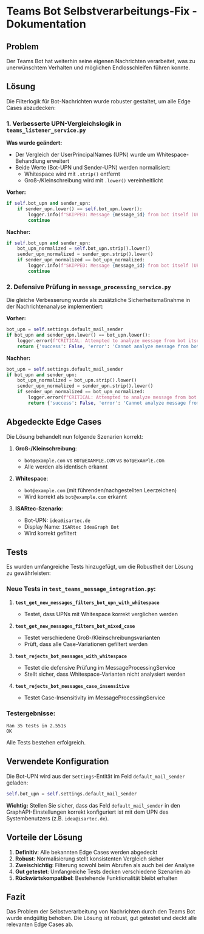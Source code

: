 # Teams Bot Selbstverarbeitungs-Fix - Dokumentation

## Problem
Der Teams Bot hat weiterhin seine eigenen Nachrichten verarbeitet, was zu unerwünschtem Verhalten und möglichen Endlosschleifen führen konnte.

## Lösung
Die Filterlogik für Bot-Nachrichten wurde robuster gestaltet, um alle Edge Cases abzudecken:

### 1. Verbesserte UPN-Vergleichslogik in `teams_listener_service.py`
**Was wurde geändert:**
- Der Vergleich der UserPrincipalNames (UPN) wurde um Whitespace-Behandlung erweitert
- Beide Werte (Bot-UPN und Sender-UPN) werden normalisiert:
  - Whitespace wird mit `.strip()` entfernt
  - Groß-/Kleinschreibung wird mit `.lower()` vereinheitlicht

**Vorher:**
```python
if self.bot_upn and sender_upn:
    if sender_upn.lower() == self.bot_upn.lower():
        logger.info(f"SKIPPED: Message {message_id} from bot itself (UPN: {sender_upn})")
        continue
```

**Nachher:**
```python
if self.bot_upn and sender_upn:
    bot_upn_normalized = self.bot_upn.strip().lower()
    sender_upn_normalized = sender_upn.strip().lower()
    if sender_upn_normalized == bot_upn_normalized:
        logger.info(f"SKIPPED: Message {message_id} from bot itself (UPN: {sender_upn})")
        continue
```

### 2. Defensive Prüfung in `message_processing_service.py`
Die gleiche Verbesserung wurde als zusätzliche Sicherheitsmaßnahme in der Nachrichtenanalyse implementiert:

**Vorher:**
```python
bot_upn = self.settings.default_mail_sender
if bot_upn and sender_upn.lower() == bot_upn.lower():
    logger.error(f"CRITICAL: Attempted to analyze message from bot itself!")
    return {'success': False, 'error': 'Cannot analyze message from bot itself'}
```

**Nachher:**
```python
bot_upn = self.settings.default_mail_sender
if bot_upn and sender_upn:
    bot_upn_normalized = bot_upn.strip().lower()
    sender_upn_normalized = sender_upn.strip().lower()
    if sender_upn_normalized == bot_upn_normalized:
        logger.error(f"CRITICAL: Attempted to analyze message from bot itself!")
        return {'success': False, 'error': 'Cannot analyze message from bot itself'}
```

## Abgedeckte Edge Cases

Die Lösung behandelt nun folgende Szenarien korrekt:

1. **Groß-/Kleinschreibung**: 
   - `bot@example.com` vs `BOT@EXAMPLE.COM` vs `BoT@ExAmPlE.cOm`
   - Alle werden als identisch erkannt

2. **Whitespace**:
   - ` bot@example.com ` (mit führenden/nachgestellten Leerzeichen)
   - Wird korrekt als `bot@example.com` erkannt

3. **ISARtec-Szenario**:
   - Bot-UPN: `idea@isartec.de`
   - Display Name: `ISARtec IdeaGraph Bot`
   - Wird korrekt gefiltert

## Tests

Es wurden umfangreiche Tests hinzugefügt, um die Robustheit der Lösung zu gewährleisten:

### Neue Tests in `test_teams_message_integration.py`:

1. **`test_get_new_messages_filters_bot_upn_with_whitespace`**
   - Testet, dass UPNs mit Whitespace korrekt verglichen werden

2. **`test_get_new_messages_filters_bot_mixed_case`**
   - Testet verschiedene Groß-/Kleinschreibungsvarianten
   - Prüft, dass alle Case-Variationen gefiltert werden

3. **`test_rejects_bot_messages_with_whitespace`**
   - Testet die defensive Prüfung im MessageProcessingService
   - Stellt sicher, dass Whitespace-Varianten nicht analysiert werden

4. **`test_rejects_bot_messages_case_insensitive`**
   - Testet Case-Insensitivity im MessageProcessingService

### Testergebnisse:
```
Ran 35 tests in 2.551s
OK
```

Alle Tests bestehen erfolgreich.

## Verwendete Konfiguration

Die Bot-UPN wird aus der `Settings`-Entität im Feld `default_mail_sender` geladen:

```python
self.bot_upn = self.settings.default_mail_sender
```

**Wichtig:** Stellen Sie sicher, dass das Feld `default_mail_sender` in den GraphAPI-Einstellungen korrekt konfiguriert ist mit dem UPN des Systembenutzers (z.B. `idea@isartec.de`).

## Vorteile der Lösung

1. **Definitiv**: Alle bekannten Edge Cases werden abgedeckt
2. **Robust**: Normalisierung stellt konsistenten Vergleich sicher
3. **Zweischichtig**: Filterung sowohl beim Abrufen als auch bei der Analyse
4. **Gut getestet**: Umfangreiche Tests decken verschiedene Szenarien ab
5. **Rückwärtskompatibel**: Bestehende Funktionalität bleibt erhalten

## Fazit

Das Problem der Selbstverarbeitung von Nachrichten durch den Teams Bot wurde endgültig behoben. Die Lösung ist robust, gut getestet und deckt alle relevanten Edge Cases ab.

